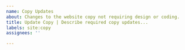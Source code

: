 ```yaml
---
name: Copy Updates
about: Changes to the website copy not requiring design or coding.
title: Update Copy | Describe required copy updates...
labels: site:copy
assignees: ''

---
```



